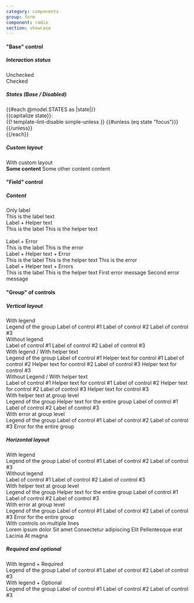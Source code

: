```yaml
---
category: components
group: form
component: radio
section: showcase
---
```



<section data-test-percy data-section="showcase">
  

  <h4 class="dummy-h4">"Base" control</h4>
  <h5 class="dummy-h6">Interaction status</h5>
  <div class="dummy-form-radio-base-sample">
    <div>
      <span class="dummy-text-small">Unchecked</span>
      <br />
      <Hds::Form::Radio::Base aria-label="Unchecked radio" />
    </div>
    <div>
      <span class="dummy-text-small">Checked</span>
      <br />
      <Hds::Form::Radio::Base checked="checked" aria-label="Checked radio" />
    </div>
  </div>
  <h5 class="dummy-h6">States (Base / Disabled)</h5>
  <div class="dummy-form-radio-states-grid">
    {{#each @model.STATES as |state|}}
      <div>
        <span class="dummy-text-small">{{capitalize state}}:</span>
        <br />
        <div class="dummy-form-radio-states-subgrid" mock-state-value={{state}} mock-state-selector="input">
          <Hds::Form::Radio::Base aria-label="Radio" />
          <Hds::Form::Radio::Base checked="checked" aria-label="Checked radio" />
          {{! template-lint-disable simple-unless }}
          {{#unless (eq state "focus")}}
            <Hds::Form::Radio::Base disabled="disabled" aria-label="Disabled radio" />
            <Hds::Form::Radio::Base checked="checked" disabled="disabled" aria-label="Checked, disabled radio" />
          {{/unless}}
        </div>
      </div>
    {{/each}}
  </div>
  <h5 class="dummy-h6">Custom layout</h5>
  <div class="dummy-form-radio-base-sample">
    <div>
      <span class="dummy-text-small">With custom layout</span>
      <br />
      <div class="dummy-form-radio-custom-layout">
        <label>
          <strong>Some content</strong>
          <span>Some other content content</span>
          <div class="dummy-form-radio-custom-layout__control-wrapper">
            <Hds::Form::Radio::Base id="my-custom-radio-example" />
          </div>
        </label>
      </div>
    </div>
  </div>

  <h4 class="dummy-h4">"Field" control</h4>
  <h5 class="dummy-h5">Content</h5>
  <div class="dummy-form-radio-grid-sample">
    <div>
      <span class="dummy-text-small">Only label</span>
      <br />
      <Hds::Form::Radio::Field as |F|>
        <F.Label>This is the label text</F.Label>
      </Hds::Form::Radio::Field>
    </div>
    <div>
      <span class="dummy-text-small">Label + Helper text</span>
      <br />
      <Hds::Form::Radio::Field checked="checked" as |F|>
        <F.Label>This is the label</F.Label>
        <F.HelperText>This is the helper text</F.HelperText>
      </Hds::Form::Radio::Field>
    </div>
  </div>
  <br />
  <div class="dummy-form-radio-grid-sample">
    <div>
      <span class="dummy-text-small">Label + Error</span>
      <br />
      <Hds::Form::Radio::Field as |F|>
        <F.Label>This is the label</F.Label>
        <F.Error>This is the error</F.Error>
      </Hds::Form::Radio::Field>
    </div>
    <div>
      <span class="dummy-text-small">Label + Helper text + Error</span>
      <br />
      <Hds::Form::Radio::Field checked="checked" as |F|>
        <F.Label>This is the label</F.Label>
        <F.HelperText>This is the helper text</F.HelperText>
        <F.Error>This is the error</F.Error>
      </Hds::Form::Radio::Field>
    </div>
    <div>
      <span class="dummy-text-small">Label + Helper text + Errors</span>
      <br />
      <Hds::Form::Radio::Field checked="checked" as |F|>
        <F.Label>This is the label</F.Label>
        <F.HelperText>This is the helper text</F.HelperText>
        <F.Error as |E|>
          <E.Message>First error message</E.Message>
          <E.Message>Second error message</E.Message>
        </F.Error>
      </Hds::Form::Radio::Field>
    </div>
  </div>

  <h4 class="dummy-h4">"Group" of controls</h4>
  <h5 class="dummy-h5">Vertical layout</h5>
  <div class="dummy-form-radio-grid-sample">
    <div>
      <span class="dummy-text-small">With legend</span>
      <br />
      <Hds::Form::Radio::Group @name="control-vertical-01" as |G|>
        <G.Legend>Legend of the group</G.Legend>
        <G.Radio::Field as |F|>
          <F.Label>Label of control #1</F.Label>
        </G.Radio::Field>
        <G.Radio::Field checked="checked" as |F|>
          <F.Label>Label of control #2</F.Label>
        </G.Radio::Field>
        <G.Radio::Field as |F|>
          <F.Label>Label of control #3</F.Label>
        </G.Radio::Field>
      </Hds::Form::Radio::Group>
    </div>
    <div>
      <span class="dummy-text-small">Without legend</span>
      <br />
      <Hds::Form::Radio::Group @name="control-vertical-02" as |G|>
        <G.Radio::Field as |F|>
          <F.Label>Label of control #1</F.Label>
        </G.Radio::Field>
        <G.Radio::Field checked="checked" as |F|>
          <F.Label>Label of control #2</F.Label>
        </G.Radio::Field>
        <G.Radio::Field as |F|>
          <F.Label>Label of control #3</F.Label>
        </G.Radio::Field>
      </Hds::Form::Radio::Group>
    </div>
    <div>
      <span class="dummy-text-small">With legend / With helper text</span>
      <br />
      <Hds::Form::Radio::Group @name="control-vertical-03" as |G|>
        <G.Legend>Legend of the group</G.Legend>
        <G.Radio::Field as |F|>
          <F.Label>Label of control #1</F.Label>
          <F.HelperText>Helper text for control #1</F.HelperText>
        </G.Radio::Field>
        <G.Radio::Field checked="checked" as |F|>
          <F.Label>Label of control #2</F.Label>
          <F.HelperText>Helper text for control #2</F.HelperText>
        </G.Radio::Field>
        <G.Radio::Field as |F|>
          <F.Label>Label of control #3</F.Label>
          <F.HelperText>Helper text for control #3</F.HelperText>
        </G.Radio::Field>
      </Hds::Form::Radio::Group>
    </div>
    <div>
      <span class="dummy-text-small">Without Legend / With helper text</span>
      <br />
      <Hds::Form::Radio::Group @name="control-vertical-04" as |G|>
        <G.Radio::Field as |F|>
          <F.Label>Label of control #1</F.Label>
          <F.HelperText>Helper text for control #1</F.HelperText>
        </G.Radio::Field>
        <G.Radio::Field checked="checked" as |F|>
          <F.Label>Label of control #2</F.Label>
          <F.HelperText>Helper text for control #2</F.HelperText>
        </G.Radio::Field>
        <G.Radio::Field as |F|>
          <F.Label>Label of control #3</F.Label>
          <F.HelperText>Helper text for control #3</F.HelperText>
        </G.Radio::Field>
      </Hds::Form::Radio::Group>
    </div>
    <div>
      <span class="dummy-text-small">With helper text at group level</span>
      <br />
      <Hds::Form::Radio::Group @name="control-vertical-05" as |G|>
        <G.Legend>Legend of the group</G.Legend>
        <G.HelperText>Helper text for the entire group</G.HelperText>
        <G.Radio::Field as |F|>
          <F.Label>Label of control #1</F.Label>
        </G.Radio::Field>
        <G.Radio::Field checked="checked" as |F|>
          <F.Label>Label of control #2</F.Label>
        </G.Radio::Field>
        <G.Radio::Field as |F|>
          <F.Label>Label of control #3</F.Label>
        </G.Radio::Field>
      </Hds::Form::Radio::Group>
    </div>
    <div>
      <span class="dummy-text-small">With error at group level</span>
      <br />
      <Hds::Form::Radio::Group @name="control-vertical-06" as |G|>
        <G.Legend>Legend of the group</G.Legend>
        <G.Radio::Field name="control-vertical-06" as |F|>
          <F.Label>Label of control #1</F.Label>
        </G.Radio::Field>
        <G.Radio::Field name="control-vertical-06" checked="checked" as |F|>
          <F.Label>Label of control #2</F.Label>
        </G.Radio::Field>
        <G.Radio::Field name="control-vertical-06" as |F|>
          <F.Label>Label of control #3</F.Label>
        </G.Radio::Field>
        <G.Error>Error for the entire group</G.Error>
      </Hds::Form::Radio::Group>
    </div>
  </div>

  <h5 class="dummy-h5">Horizontal layout</h5>
  <span class="dummy-text-small">With legend</span>
  <br />
  <Hds::Form::Radio::Group @layout="horizontal" @name="control-horizontal-01" as |G|>
    <G.Legend>Legend of the group</G.Legend>
    <G.Radio::Field as |F|>
      <F.Label>Label of control #1</F.Label>
    </G.Radio::Field>
    <G.Radio::Field checked="checked" as |F|>
      <F.Label>Label of control #2</F.Label>
    </G.Radio::Field>
    <G.Radio::Field as |F|>
      <F.Label>Label of control #3</F.Label>
    </G.Radio::Field>
  </Hds::Form::Radio::Group>
  <br />
  <span class="dummy-text-small">Without legend</span>
  <br />
  <Hds::Form::Radio::Group @layout="horizontal" @name="control-horizontal-02" as |G|>
    <G.Radio::Field as |F|>
      <F.Label>Label of control #1</F.Label>
    </G.Radio::Field>
    <G.Radio::Field checked="checked" as |F|>
      <F.Label>Label of control #2</F.Label>
    </G.Radio::Field>
    <G.Radio::Field as |F|>
      <F.Label>Label of control #3</F.Label>
    </G.Radio::Field>
  </Hds::Form::Radio::Group>
  <br />
  <span class="dummy-text-small">With helper text at group level</span>
  <br />
  <Hds::Form::Radio::Group @layout="horizontal" @name="control-horizontal-03" as |G|>
    <G.Legend>Legend of the group</G.Legend>
    <G.HelperText>Helper text for the entire group</G.HelperText>
    <G.Radio::Field as |F|>
      <F.Label>Label of control #1</F.Label>
    </G.Radio::Field>
    <G.Radio::Field checked="checked" as |F|>
      <F.Label>Label of control #2</F.Label>
    </G.Radio::Field>
    <G.Radio::Field as |F|>
      <F.Label>Label of control #3</F.Label>
    </G.Radio::Field>
  </Hds::Form::Radio::Group>
  <br />
  <span class="dummy-text-small">With error at group level</span>
  <br />
  <Hds::Form::Radio::Group @layout="horizontal" @name="control-horizontal-04" as |G|>
    <G.Legend>Legend of the group</G.Legend>
    <G.Radio::Field name="control-horizontal-04" as |F|>
      <F.Label>Label of control #1</F.Label>
    </G.Radio::Field>
    <G.Radio::Field name="control-horizontal-04" checked="checked" as |F|>
      <F.Label>Label of control #2</F.Label>
    </G.Radio::Field>
    <G.Radio::Field name="control-horizontal-04" as |F|>
      <F.Label>Label of control #3</F.Label>
    </G.Radio::Field>
    <G.Error>Error for the entire group</G.Error>
  </Hds::Form::Radio::Group>
  <br />
  <span class="dummy-text-small">With controls on multiple lines</span>
  <br />
  <div class="dummy-form-radio-max-width-container">
    <Hds::Form::Radio::Group @layout="horizontal" @name="control-horizontal-05" as |G|>
      <G.Legend>Lorem ipsum dolor</G.Legend>
      <G.Radio::Field as |F|>
        <F.Label>Sit amet</F.Label>
      </G.Radio::Field>
      <G.Radio::Field checked="checked" as |F|>
        <F.Label>Consectetur adipiscing</F.Label>
      </G.Radio::Field>
      <G.Radio::Field as |F|>
        <F.Label>Elit</F.Label>
      </G.Radio::Field>
      <G.Radio::Field as |F|>
        <F.Label>Pellentesque erat</F.Label>
      </G.Radio::Field>
      <G.Radio::Field as |F|>
        <F.Label>Lacinia</F.Label>
      </G.Radio::Field>
      <G.Radio::Field as |F|>
        <F.Label>At magna</F.Label>
      </G.Radio::Field>
    </Hds::Form::Radio::Group>
  </div>

  <h5 class="dummy-h5">Required and optional</h5>
  <div class="dummy-form-radio-grid-sample">
    <div>
      <span class="dummy-text-small">With legend + Required</span>
      <br />
      <Hds::Form::Radio::Group @isRequired={{true}} @name="control-required" as |G|>
        <G.Legend>Legend of the group</G.Legend>
        <G.Radio::Field as |F|>
          <F.Label>Label of control #1</F.Label>
        </G.Radio::Field>
        <G.Radio::Field checked="checked" as |F|>
          <F.Label>Label of control #2</F.Label>
        </G.Radio::Field>
        <G.Radio::Field as |F|>
          <F.Label>Label of control #3</F.Label>
        </G.Radio::Field>
      </Hds::Form::Radio::Group>
    </div>
    <div>
      <span class="dummy-text-small">With legend + Optional</span>
      <br />
      <Hds::Form::Radio::Group @isOptional={{true}} @name="control-optional" as |G|>
        <G.Legend>Legend of the group</G.Legend>
        <G.Radio::Field as |F|>
          <F.Label>Label of control #1</F.Label>
        </G.Radio::Field>
        <G.Radio::Field checked="checked" as |F|>
          <F.Label>Label of control #2</F.Label>
        </G.Radio::Field>
        <G.Radio::Field as |F|>
          <F.Label>Label of control #3</F.Label>
        </G.Radio::Field>
      </Hds::Form::Radio::Group>
    </div>
  </div>
</section>
